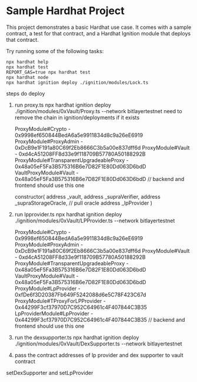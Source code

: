 # Sample Hardhat Project

This project demonstrates a basic Hardhat use case. It comes with a sample contract, a test for that contract, and a Hardhat Ignition module that deploys that contract.

Try running some of the following tasks:

```shell
npx hardhat help
npx hardhat test
REPORT_GAS=true npx hardhat test
npx hardhat node
npx hardhat ignition deploy ./ignition/modules/Lock.ts
```

steps do deploy

1. run proxy.ts
   npx hardhat ignition deploy ./ignition/modules/0xVault/Proxy.ts --network bitlayertestnet
   need to remove the chain in ignition/deployments if it exists

   ProxyModule#Crypto - 0x9998ef650844BedA6a5e9911834d8c9a26eE6919
   ProxyModule#ProxyAdmin - 0xDcB9e1F191a80C69f2Eb8666C3b5a00e837dff6d
   ProxyModule#Vault - 0xd4cA51208FF8d33e9f118709B57780A50188292B
   ProxyModule#TransparentUpgradeableProxy - 0x48a05eF5Fa3B575316B6e7D82F1E80Dd063D6bdD
   VaultProxyModule#Vault - 0x48a05eF5Fa3B575316B6e7D82F1E80Dd063D6bdD // backend and frontend should use this one

   constructor(
   address \_vault,
   address \_supraVerifier,
   address \_supraStorageOracle, // pull oracle
   address \_lpProvider
   )

2. run lpprovider.ts
   npx hardhat ignition deploy ./ignition/modules/0xVault/LPProvider.ts --network bitlayertestnet

   ProxyModule#Crypto - 0x9998ef650844BedA6a5e9911834d8c9a26eE6919
   ProxyModule#ProxyAdmin - 0xDcB9e1F191a80C69f2Eb8666C3b5a00e837dff6d
   ProxyModule#Vault - 0xd4cA51208FF8d33e9f118709B57780A50188292B
   ProxyModule#TransparentUpgradeableProxy - 0x48a05eF5Fa3B575316B6e7D82F1E80Dd063D6bdD
   VaultProxyModule#Vault - 0x48a05eF5Fa3B575316B6e7D82F1E80Dd063D6bdD
   ProxyModule#LpProvider - 0xfDe6f3D20387Fb649F5242088d6e5C78F423C67d
   ProxyModule#TProxyForLPProvider - 0x44299F3cf37970D7C952C64961c4F407844C3B35
   LpProviderModule#LpProvider - 0x44299F3cf37970D7C952C64961c4F407844C3B35 // backend and frontend should use this one

3. run the dexsupporter.ts
   npx hardhat ignition deploy ./ignition/modules/0xVault/DexSupporter.ts --network bitlayertestnet
4. pass the contract addresses of lp provider and dex supporter to vault contract

setDexSupporter and setLpProvider
